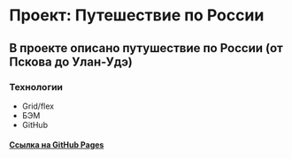 # Проект: Путешествие по России
## В проекте описано путушествие по России (от Пскова до Улан-Удэ)
### Технологии
* Grid/flex
* БЭМ
* GitHub
#### [Ссылка на GitHub Pages](https://ivanka1214.github.io/index.html)

